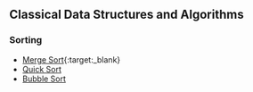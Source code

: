 ## Classical Data Structures and Algorithms
### Sorting
+ [Merge Sort](Merge_Sort.cpp){:target:_blank}
+ [Quick Sort](Quick_Sort.cpp)
+ [Bubble Sort](Bubble_Sort.cpp)
